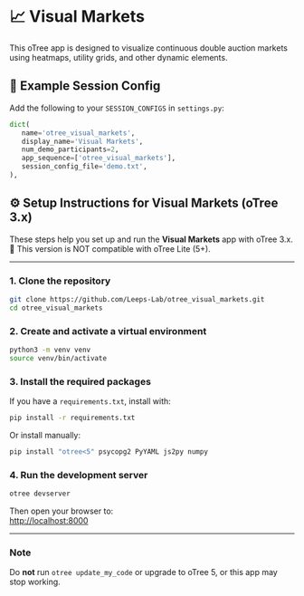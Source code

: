 # 📈 Visual Markets

This oTree app is designed to visualize continuous double auction markets using heatmaps, utility grids, and other dynamic elements. 

## 🔧 Example Session Config

Add the following to your `SESSION_CONFIGS` in `settings.py`:

```python
dict(
   name='otree_visual_markets',
   display_name='Visual Markets',
   num_demo_participants=2,
   app_sequence=['otree_visual_markets'],
   session_config_file='demo.txt',
),
```

## ⚙️ Setup Instructions for Visual Markets (oTree 3.x)

These steps help you set up and run the **Visual Markets** app with oTree 3.x.  
🛑 This version is NOT compatible with oTree Lite (5+).


---


### 1. Clone the repository

```bash
git clone https://github.com/Leeps-Lab/otree_visual_markets.git
cd otree_visual_markets
```

### 2. Create and activate a virtual environment

```bash
python3 -m venv venv
source venv/bin/activate
```

### 3. Install the required packages

If you have a `requirements.txt`, install with:

```bash
pip install -r requirements.txt
```

Or install manually:

```bash
pip install "otree<5" psycopg2 PyYAML js2py numpy
```

### 4. Run the development server

```bash
otree devserver
```

Then open your browser to:  
[http://localhost:8000](http://localhost:8000)

---

### Note

Do **not** run `otree update_my_code` or upgrade to oTree 5, or this app may stop working.
